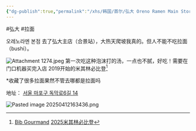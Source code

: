 ```yaml
---
{"dg-publish":true,"permalink":"/xhs/韩国/首尔/弘大 Oreno Ramen Main Store/","tags":["rednote","首尔"],"created":"2024-09-10","updated":"2025-04-12T16:35:10.504+08:00"}
---
```


#弘大 #拉面

오레노라멘 본점
去了弘大主店（合景站），大热天爬坡我真的。但人不能不吃拉面（bushi）。


![Attachment 1274.jpeg](/img/user/xhs/%E9%9F%A9%E5%9B%BD/%E9%A6%96%E5%B0%94/photo-%E9%A6%96%E5%B0%94/Attachment%201274.jpeg)
第一次吃这种泡沫打的汤，一点也不腻，好吃！需要在门口机器买完入店
2019开始的米其林必比登[^1]

*收藏了很多拉面果然不管去哪都是拉面吗

[^1]: [Bib Gourmand](https://guide.michelin.com/sg/zh_CN/article/features/what-the-bib-gourmand)
[2025米其林必比登](https://guide.michelin.com/kr/ko/seoul-capital-area/kr-seoul/restaurant/oreno-ramen?utm_source=naver&utm_medium=referral&utm_campaign=naver&utm_term=ko)

地址：
[서울 마포구 독막로6길 14](https://pcmap.place.naver.com/restaurant/814481697/home?from=map&fromPanelNum=1&additionalHeight=76&timestamp=202504121627&locale=ko&svcName=map_pcv5#)

![Pasted image 20250412163436.png](/img/user/xhs/%E9%9F%A9%E5%9B%BD/%E9%A6%96%E5%B0%94/photo-%E9%A6%96%E5%B0%94/Pasted%20image%2020250412163436.png)